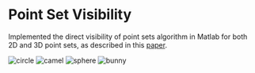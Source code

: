# Point Set Visibility

Implemented the direct visibility of point sets algorithm in Matlab for both 2D and 3D point sets, as described in this [paper]( https://www.weizmann.ac.il/math/ronen/sites/math.ronen/files/uploads/katz_tal_basri_-_direct_visibility_of_point_sets.pdf).

![circle](./images/2d_circle)
![camel](./images/2d_camel)
![sphere](./images/3d_sphere)
![bunny](./images/3d_bunny)


